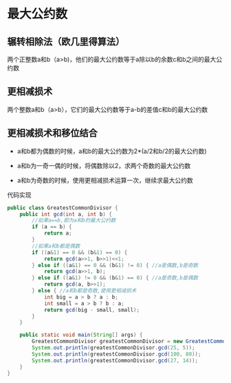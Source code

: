 # 最大公约数

## 辗转相除法（欧几里得算法）

两个正整数a和b（a>b)，他们的最大公约数等于a除以b的余数c和b之间的最大公约数

## 更相减损术

两个整数a和b（a>b），它们的最大公约数等于a-b的差值c和b的最大公约数

## 更相减损术和移位结合

- a和b都为偶数的时候，a和b的最大公约数为2*(a/2和b/2的最大公约数)

- a和b为一奇一偶的时候，将偶数除以2，求两个奇数的最大公约数

- a和b为奇数的时候，使用更相减损术运算一次，继续求最大公约数

代码实现

```java
public class GreatestCommonDivisor {
    public int gcd(int a, int b) {
        //如果a==b,即为a和b的最大公约数
        if (a == b) {
            return a;
        }
        //如果a和b都是偶数
        if ((a&1) == 0 && (b&1) == 0) {
            return gcd(a>>1, b>>1)<<1;
        } else if ((a&1) == 0 && (b&1) != 0) { //a是偶数,b是奇数
            return gcd(a>>1, b);
        } else if ((a&1) != 0 && (b&1) == 0) { //a是奇数,b是偶数
            return gcd(a, b>>1);
        } else { //a和b都是奇数,使用更相减损术
            int big = a > b ? a : b;
            int small = a > b ? b : a;
            return gcd(big - small, small);
        }
    }

    public static void main(String[] args) {
        GreatestCommonDivisor greatestCommonDivisor = new GreatestCommonDivisor();
        System.out.println(greatestCommonDivisor.gcd(25, 5));
        System.out.println(greatestCommonDivisor.gcd(100, 80));
        System.out.println(greatestCommonDivisor.gcd(27, 14));
    }
}
```
